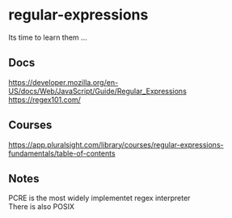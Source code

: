 # regular-expressions
Its time to learn them ...

## Docs

https://developer.mozilla.org/en-US/docs/Web/JavaScript/Guide/Regular_Expressions  
https://regex101.com/

## Courses

https://app.pluralsight.com/library/courses/regular-expressions-fundamentals/table-of-contents

## Notes

PCRE is the most widely implementet regex interpreter  
There is also POSIX
